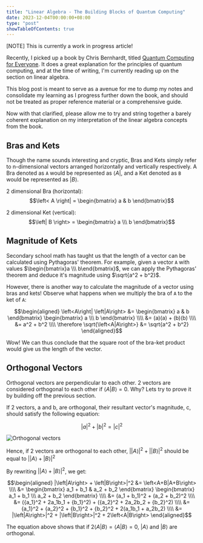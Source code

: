 ```yaml
---
title: "Linear Algebra - The Building Blocks of Quantum Computing"
date: 2023-12-04T00:00:00+08:00
type: "post"
showTableOfContents: true
---
```


[NOTE] This is currently a work in progress article!

Recently, I picked up a book by Chris Bernhardt, titled [Quantum Computing for Everyone](https://mitpress.mit.edu/9780262539531/quantum-computing-for-everyone/).
It does a great explanation for the principles of quantum computing, and at the time of writing, I'm currently reading up on the section on linear algebra.

This blog post is meant to serve as a avenue for me to dump my notes and consolidate my learning as I progress further down the book, and should not be treated as proper reference material or a comprehensive guide.

Now with that clarified, please allow me to try and string together a barely coherent explanation on my interpretation of the linear algebra concepts from the book.

## Bras and Kets

Though the name sounds interesting and cryptic, Bras and Kets simply refer to n-dimensional vectors arranged horizontally and vertically respectively.
A Bra denoted as `A` would be represented as $\left< A \right|$, and a Ket denoted as `B` would be represented as $\left|B\right>$.

2 dimensional Bra (horizontal):
$$\left< A \right| = \begin{bmatrix}
    a & b
\end{bmatrix}$$

2 dimensional Ket (vertical):
$$\left| B \right> = \begin{bmatrix}
 a \\\ b
\end{bmatrix}$$

## Magnitude of Kets

Secondary school math has taught us that the length of a vector can be calculated using Pythagoras' theorem.
For example, given a vector `A` with values $\begin{bmatrix}a \\\ b\end{bmatrix}$, we can apply the Pythagoras' theorem and deduce it's magnitude using $\sqrt{a^2 + b^2}$.

However, there is another way to calculate the magnitude of a vector using bras and kets!
Observe what happens when we multiply the bra of `A` to the ket of `A`:

$$\begin{aligned}
    \left<A\right| \left|A\right> &= \begin{bmatrix}
        a & b
    \end{bmatrix}
    \begin{bmatrix}
        a \\\ b
    \end{bmatrix} \\\\
    &= (a)(a) + (b)(b) \\\\
    &= a^2 + b^2 \\\\
    \therefore \sqrt{\left<A|A\right>} &= \sqrt{a^2 + b^2}
\end{aligned}$$

Wow! We can thus conclude that the square root of the bra-ket product would give us the length of the vector.

## Orthogonal Vectors

Orthogonal vectors are perpendicular to each other.
2 vectors are considered orthogonal to each other if $\left<A|B\right> = 0$.
Why? Lets try to prove it by building off the previous section.

If 2 vectors, a and b, are orthogonal, their resultant vector's magnitude, c, should satisfy the following equation:

$$|a|^2 + |b|^2 = |c|^2$$

![Orthogonal vectors](/images/building-blocks-of-quantum-computing/orthogonal_vectors.png)

Hence, if 2 vectors are orthogonal to each other, $|\left|A\right>|^2 + |\left|B\right>|^2$ should be equal to $|\left|A\right> + \left|B\right>|^2$

By rewriting $|\left|A\right> + \left|B\right>|^2$, we get:

$$\begin{aligned}
    |\left|A\right> + \left|B\right>|^2 &= \left<A+B|A+B\right> \\\\
    &= \begin{bmatrix}
        a_1 + b_1 & a_2 + b_2
    \end{bmatrix}
    \begin{bmatrix}
        a_1 + b_1 \\\ a_2 + b_2
    \end{bmatrix} \\\\
    &= (a_1 + b_1)^2 + (a_2 + b_2)^2 \\\\
    &= ({a_1}^2 + 2a_1b_1 + {b_1}^2) + ({a_2}^2 + 2a_2b_2 + {b_2}^2) \\\\
    &= {a_1}^2 + {a_2}^2 + {b_1}^2 + {b_2}^2 + 2(a_1b_1 + a_2b_2) \\\\
    &= |\left|A\right>|^2 + |\left|B\right>|^2 + 2\left<A|B\right>
\end{aligned}$$

The equation above shows that if $2\left<A|B\right> = \left<A|B\right> = 0$, $\left|A\right>$ and $\left|B\right>$ are orthogonal.
